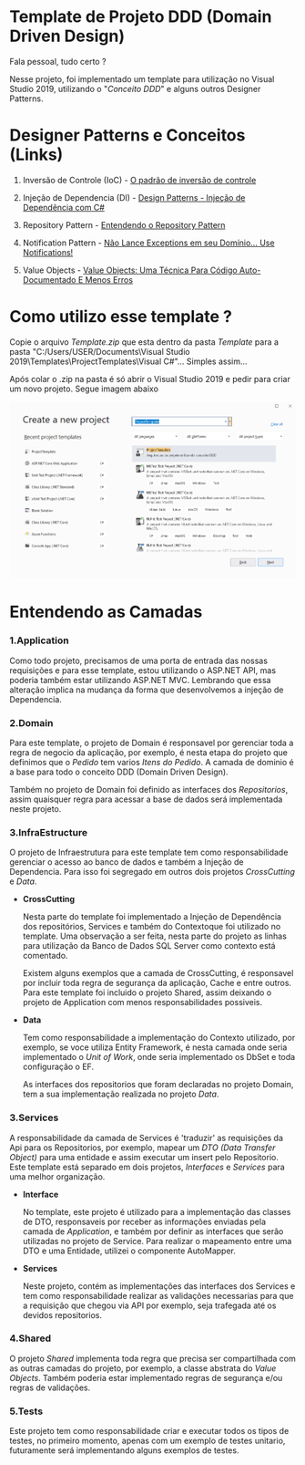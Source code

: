 # Template de Projeto DDD (Domain Driven Design)

Fala pessoal, tudo certo ?

Nesse projeto, foi implementado um template para utilização no Visual Studio 2019, utilizando o "_Conceito DDD_" e alguns outros Designer Patterns.

# Designer Patterns e Conceitos (Links)
1. Inversão de Controle (IoC) - [O padrão de inversão de controle](https://imasters.com.br/dotnet/o-padrao-de-inversao-de-controle-ioc)

2. Injeção de Dependencia (DI) - [Design Patterns - Injeção de Dependência com C#](https://www.devmedia.com.br/design-patterns-injecao-de-dependencia-com-csharp/23671)

3. Repository Pattern - [Entendendo o Repository Pattern](https://medium.com/@renicius.pagotto/entendendo-o-repository-pattern-fcdd0c36b63b)

4. Notification Pattern - [Não Lance Exceptions em seu Domínio... Use Notifications!](https://medium.com/tableless/n%C3%A3o-lance-exceptions-em-seu-dom%C3%ADnio-use-notifications-70b31f7148d3)

5. Value Objects - [Value Objects: Uma Técnica Para Código Auto-Documentado E Menos Erros](https://carlosschults.net/pt/value-objects-ferramenta/)


# Como utilizo esse template ?

Copie o arquivo _Template.zip_ que esta dentro da pasta _Template_ para a pasta "C:/Users/USER/Documents\Visual Studio 2019\Templates\ProjectTemplates\Visual C#"... Simples assim...

Após colar o .zip na pasta é só abrir o Visual Studio 2019 e pedir para criar um novo projeto. Segue imagem abaixo

![Visual_Studio_2019](TemplateVS2019.png)

# Entendendo as Camadas

### **1.Application**

Como todo projeto, precisamos de uma porta de entrada das nossas requisições e para esse template, estou utilizando o ASP.NET API, mas poderia também estar utilizando ASP.NET MVC. Lembrando que essa alteração implica na mudança da forma que desenvolvemos a injeção de Dependencia.

### **2.Domain**

Para este template, o projeto de Domain é responsavel por gerenciar toda a regra de negocio da aplicação, por exemplo, é  nesta etapa do projeto que definimos que o _Pedido_ tem varios _Itens do Pedido_. A camada de dominio é a base para todo o conceito DDD (Domain Driven Design).

Também no projeto de Domain foi definido as interfaces dos _Repositorios_, assim quaisquer regra para acessar a base de dados será implementada neste projeto.

### **3.InfraEstructure**

O projeto de Infraestrutura para este template tem como responsabilidade gerenciar o acesso ao banco de dados e também a Injeção de Dependencia. Para isso foi segregado em outros dois projetos _CrossCutting_ e _Data_.

- **CrossCutting**

    Nesta parte do template foi implementado a Injeção de Dependência dos repositórios, Services e também do Contextoque foi utilizado no template. Uma observação a ser feita, nesta parte do projeto as linhas para utilização da Banco de Dados SQL Server como contexto está comentado.

    Existem alguns exemplos que a camada de CrossCutting, é responsavel por incluir toda regra de segurança da aplicação, Cache e entre outros. Para este template foi incluido o projeto Shared, assim deixando o projeto de Application com menos responsabilidades possiveis.

- **Data**

    Tem como responsabilidade a implementação do Contexto utilizado, por exemplo, se voce utiliza Entity Framework, é nesta camada onde seria implementado o _Unit of Work_, onde seria implementado os DbSet e toda configuração o EF.

    As interfaces dos repositorios que foram declaradas no projeto Domain, tem a sua implementação realizada no projeto _Data_.

### **3.Services**

A responsabilidade da camada de Services é 'traduzir' as requisições da Api para os Repositorios, por exemplo, mapear um _DTO (Data Transfer Object)_ para uma entidade e assim executar um insert pelo Repositorio. Este template está separado em dois projetos, _Interfaces_ e _Services_ para uma melhor organização.

- **Interface**

    No template, este projeto é utilizado para a implementação das classes de DTO, responsaveis por receber as informações enviadas pela camada de _Application_, e também por definir as interfaces que serão utilizadas no projeto de Service. Para realizar o mapeamento entre uma DTO e uma Entidade, utilizei o componente AutoMapper.

- **Services**

    Neste projeto, contém as implementações das interfaces dos Services e tem como responsabilidade realizar as validações necessarias para que a requisição que chegou via API por exemplo, seja trafegada até os devidos repositorios.

### **4.Shared**

O projeto _Shared_ implementa toda regra que precisa ser compartilhada com as outras camadas do projeto, por exemplo, a classe abstrata do _Value Objects_. Também poderia estar implementado regras de segurança e/ou regras de validações.

### **5.Tests**
Este projeto tem como responsabilidade criar e executar todos os tipos de testes, no primeiro momento, apenas com um exemplo de testes unitario, futuramente será implementando alguns exemplos de testes.

